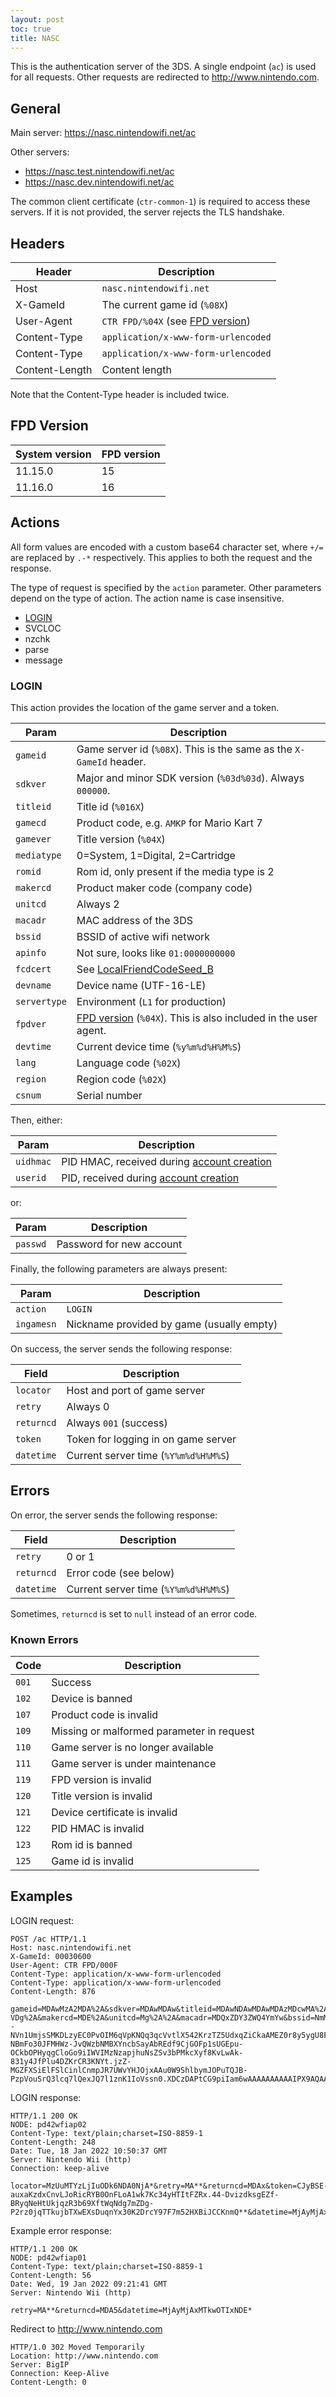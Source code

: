 ```yaml
---
layout: post
toc: true
title: NASC
---
```


This is the authentication server of the 3DS. A single endpoint (`ac`) is used for all requests. Other requests are redirected to http://www.nintendo.com.

## General

Main server: https://nasc.nintendowifi.net/ac

Other servers:
* https://nasc.test.nintendowifi.net/ac
* https://nasc.dev.nintendowifi.net/ac

The common client certificate (`ctr-common-1`) is required to access these servers. If it is not provided, the server rejects the TLS handshake.

## Headers

| Header         | Description                                      |
|----------------|--------------------------------------------------|
| Host           | `nasc.nintendowifi.net`                          |
| X-GameId       | The current game id (`%08X`)                     |
| User-Agent     | `CTR FPD/%04X` (see [FPD version](#fpd-version)) |
| Content-Type   | `application/x-www-form-urlencoded`              |
| Content-Type   | `application/x-www-form-urlencoded`              |
| Content-Length | Content length                                   |

Note that the Content-Type header is included twice.

## FPD Version

| System version | FPD version |
|----------------|-------------|
| 11.15.0        | 15          |
| 11.16.0        | 16          |

## Actions
All form values are encoded with a custom base64 character set, where `+/=` are replaced by `.-*` respectively. This applies to both the request and the response.

The type of request is specified by the `action` parameter. Other parameters depend on the type of action. The action name is case insensitive.

* [LOGIN](#login)
* SVCLOC
* nzchk
* parse
* message

### LOGIN
This action provides the location of the game server and a token.

| Param        | Description                                                                               |
|--------------|-------------------------------------------------------------------------------------------|
| `gameid`     | Game server id (`%08X`). This is the same as the `X-GameId` header.                       |
| `sdkver`     | Major and minor SDK version (`%03d%03d`). Always `000000`.                                |
| `titleid`    | Title id (`%016X`)                                                                        |
| `gamecd`     | Product code, e.g. `AMKP` for Mario Kart 7                                                |
| `gamever`    | Title version (`%04X`)                                                                    |
| `mediatype`  | 0=System, 1=Digital, 2=Cartridge                                                          |
| `romid`      | Rom id, only present if the media type is 2                                               |
| `makercd`    | Product maker code (company code)                                                         |
| `unitcd`     | Always 2                                                                                  |
| `macadr`     | MAC address of the 3DS                                                                    |
| `bssid`      | BSSID of active wifi network                                                              |
| `apinfo`     | Not sure, looks like `01:0000000000`                                                      |
| `fcdcert`    | See [LocalFriendCodeSeed_B](https://www.3dbrew.org/wiki/Nandrw/sys/LocalFriendCodeSeed_B) |
| `devname`    | Device name (UTF-16-LE)                                                                   |
| `servertype` | Environment (`L1` for production)                                                         |
| `fpdver`     | [FPD version](#fpd-version) (`%04X`). This is also included in the user agent.            |
| `devtime`    | Current device time (`%y%m%d%H%M%S`)                                                      |
| `lang`       | Language code (`%02X`)                                                                    |
| `region`     | Region code (`%02X`)                                                                      |
| `csnum`      | Serial number                                                                             |

Then, either:

| Param     | Description                                                                                                   |
|-----------|---------------------------------------------------------------------------------------------------------------|
| `uidhmac` | PID HMAC, received during [account creation](/docs/nex/protocols/account-management#27-nintendocreateaccount) |
| `userid`  | PID, received during [account creation](/docs/nex/protocols/account-management#27-nintendocreateaccount)      |

or:

| Param    | Description              |
|----------|--------------------------|
| `passwd` | Password for new account |

Finally, the following parameters are always present:

| Param      | Description                               |
|------------|-------------------------------------------|
| `action`   | `LOGIN`                                   |
| `ingamesn` | Nickname provided by game (usually empty) |

On success, the server sends the following response:

| Field      | Description                          |
|------------|--------------------------------------|
| `locator`  | Host and port of game server         |
| `retry`    | Always 0                             |
| `returncd` | Always `001` (success)               |
| `token`    | Token for logging in on game server  |
| `datetime` | Current server time (`%Y%m%d%H%M%S`) |

## Errors
On error, the server sends the following response:

| Field      | Description                          |
|------------|--------------------------------------|
| `retry`    | 0 or 1                               |
| `returncd` | Error code (see below)               |
| `datetime` | Current server time (`%Y%m%d%H%M%S`) |

Sometimes, `returncd` is set to `null` instead of an error code.

### Known Errors

| Code  | Description                               |
|-------|-------------------------------------------|
| `001` | Success                                   |
| `102` | Device is banned                          |
| `107` | Product code is invalid                   |
| `109` | Missing or malformed parameter in request |
| `110` | Game server is no longer available        |
| `111` | Game server is under maintenance          |
| `119` | FPD version is invalid                    |
| `120` | Title version is invalid                  |
| `121` | Device certificate is invalid             |
| `122` | PID HMAC is invalid                       |
| `123` | Rom id is banned                          |
| `125` | Game id is invalid                        |

## Examples
LOGIN request:

```
POST /ac HTTP/1.1
Host: nasc.nintendowifi.net
X-GameId: 00030600
User-Agent: CTR FPD/000F
Content-Type: application/x-www-form-urlencoded
Content-Type: application/x-www-form-urlencoded
Content-Length: 876

gameid=MDAwMzA2MDA%2A&sdkver=MDAwMDAw&titleid=MDAwNDAwMDAwMDAzMDcwMA%2A%2A&gamecd=QU1LUA%2A%2A&gamever=MDAwMQ%2A%2A&mediatype=Mg%2A%2A&romid=KJJ3Tnsrdw0qZH0UZQX-VDg%2A&makercd=MDE%2A&unitcd=Mg%2A%2A&macadr=MDQxZDY3ZWQ4YmYw&bssid=NmM4ODUwYzJiYTdh&apinfo=MDE6MDAwMDAwMDAwMA%2A%2A&fcdcert=eGKuWyeaY08jt6Z8T9VzJKRtVk3k212--NVn1UmjsSMKDLzyEC0PvOIM6qVpKNQq3qcVvtlX542KrzTZ5UdxqZiCkaAMEZ0r8y5ygU8F-NBmFo30JFMHWz-JvQWzbNMBXYncbSayAbREdf9CjGOFp1sUGEpu-OCkbOPHyqgCloGo9iIWVIMzNzapjhuNsZSv3bPMkcXyf8KvLwAk-831y4JfPlu4DZKrCR3KNYt.jzZ-MGZFXSiElFSlCinlCnmpJR7UWvYHJOjxAAu0W9ShlbymJOPuTQJB-PzpVouSrQ3lcq7lQexJQ7l1znK1IoVssn0.XDCzDAPtCG9piIam6wAAAAAAAAAAIPX9AQAAAAA%2A&devname=aABlAGwAbABvAHcAbwByAGwAZAA%2A&servertype=TDE%2A&fpdver=MDAwRg%2A%2A&devtime=MTgwNjIzMjEwMTQ1&lang=MDM%2A&region=MDI%2A&csnum=Q0VGMTEwNTQ2OTI%2A&uidhmac=ZThhMmE5MWU%2A&userid=MTAwMDg5NDY0&action=TE9HSU4%2A&ingamesn=
```

LOGIN response:

```
HTTP/1.1 200 OK
NODE: pd42wfiap02
Content-Type: text/plain;charset=ISO-8859-1
Content-Length: 248
Date: Tue, 18 Jan 2022 10:50:37 GMT
Server: Nintendo Wii (http)
Connection: keep-alive

locator=MzUuMTYzLjIuODk6NDA0NjA*&retry=MA**&returncd=MDAx&token=CJyBSE-auxaKzdxCnvLJoRicRYB0OnFLoA1wk7Kc34yHTItFZRx.44-DvizdksgEZf-BRyqNeHtUkjqzR3b69XftWqNdg7mZDg-P2rz0jqTTkujbTXwEXsDuqnYx30K2DrcY97F7m52HXBiJCCKnmQ**&datetime=MjAyMjAxMTgxMDUwMzc*
```

Example error response:

```
HTTP/1.1 200 OK
NODE: pd42wfiap01
Content-Type: text/plain;charset=ISO-8859-1
Content-Length: 56
Date: Wed, 19 Jan 2022 09:21:41 GMT
Server: Nintendo Wii (http)

retry=MA**&returncd=MDA5&datetime=MjAyMjAxMTkwOTIxNDE*
```

Redirect to http://www.nintendo.com

```
HTTP/1.0 302 Moved Temporarily
Location: http://www.nintendo.com
Server: BigIP
Connection: Keep-Alive
Content-Length: 0
```
